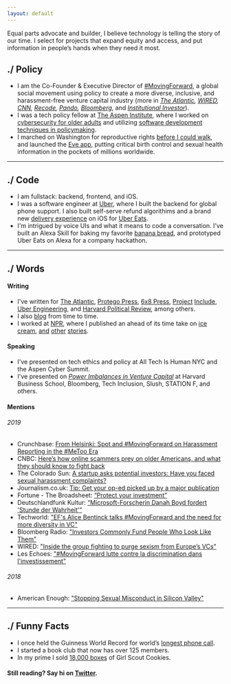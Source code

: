 ```yaml
---
layout: default
---
```


Equal parts advocate and builder, I believe technology is telling the story of our time. I select for projects that expand equity and access, and put information in people’s hands when they need it most.

## ./ Policy
*   I am the Co-Founder & Executive Director of [#MovingForward](https://wearemovingforward.github.io/), a global social movement using policy to create a more diverse, inclusive, and harassment-free venture capital industry (more in _[The Atlantic](https://www.theatlantic.com/ideas/archive/2019/09/change-harassment-silicon-valley-change-law/597373/), [WIRED](https://www.wired.co.uk/article/movingforward-sexism-vc-ellen-pao), [CNN](https://money.cnn.com/2018/03/08/technology/movingforward-tech-vc-harassment/index.html), [Recode](https://www.recode.net/2018/3/8/17094632/venture-capital-sexual-harassment-policies-moving-forward-directory), [Pando](https://pando.com/2018/03/08/beyond-metoo-new-initiative-movingforward-seeks-hold-newly-shaken-silicon-valley-accountable/), [Bloomberg](https://www.bloomberg.com/news/videos/2018-03-22/next-steps-for-movingforward-and-metoo-video)_, and _[Institutional Investor](https://www.institutionalinvestor.com/article/b17hndr10zmwwb/venture-capital-has-a-%E2%80%98metoo%E2%80%99-problem-have-investors-been-ignoring-it)_).
*   I was a tech policy fellow at [The Aspen Institute](https://aspentechpolicyhub.org), where I worked on [cybersecurity for older adults](https://www.cnbc.com/2019/11/23/new-research-pinpoints-how-elderly-people-are-targeted-in-online-scams.html?fbclid=IwAR0oNY5QvkxLxC1ojg7a3_TQYeKfrKwj9jpyNW4IAp58zYXvgDRRSmvSRQg) and utilizing [software development techniques in policymaking](https://www.aspentechpolicyhub.org/project/test-driven-development/).
*   I marched on Washington for reproductive rights [before I could walk](https://medium.com/@GlowHQ/the-womens-march-a-reflection-d7bb4049e5ee), and launched the [Eve app](https://glowing.com/eve), putting critical birth control and sexual health information in the pockets of millions worldwide.

* * *

## ./ Code
*   I am fullstack: backend, frontend, and iOS.
*   I was a software engineer at [Uber](https://www.uber.com/), where I built the backend for global phone support. I also built self-serve refund algorithims and a brand new [delivery experience](https://mashable.com/article/uber-eats-redesign-app-progress-tracking/#UOO8659wMaq1) on iOS for [Uber Eats](https://www.ubereats.com/en-US/). 
*   I'm intrigued by voice UIs and what it means to code a conversation. I've built an Alexa Skill for baking my favorite [banana bread](https://www.amazon.com/dp/B0769CBWM1/ref=sr_1_1?s=digital-skills&ie=UTF8&qid=1507656315&sr=1-1&keywords=chocolate+banana+bread+recipe), and prototyped Uber Eats on Alexa for a company hackathon.


* * *

## ./ Words

#### Writing
*   I've written for [The Atlantic](https://www.theatlantic.com/ideas/archive/2019/09/change-harassment-silicon-valley-change-law/597373/), [Protego Press](https://protegopress.com/applying-test-driven-development-to-technology-policy/), [6x8 Press](https://www.sixbyeightpress.com/co-development/), [Project](https://medium.com/projectinclude/guidelines-for-vcs-writing-discrimination-harassment-policies-397d0823900a) [Include](https://medium.com/projectinclude/guidelines-for-vcs-establishing-reporting-contacts-1d2cd51dc67c), [Uber Engineering](https://eng.uber.com/author/ginny-fahs/), and [Harvard Political Review](http://harvardpolitics.com/books-arts/sandbergs-social-movement-formula-leaning-in-for-leadership/), among others.
*   I also [blog](https://medium.com/@ginnyfahs) from time to time.
*   I worked at [NPR](https://www.npr.org/), where I published an ahead of its time take on [ice cream]((https://www.npr.org/sections/thesalt/2013/08/01/207859069/move-over-dippin-dots-five-futuristic-ice-creams)), [and](https://www.npr.org/sections/thetwo-way/2013/06/26/196024443/after-drifting-for-hours-on-arctic-ice-floe-20-tourists-are-safe) [other](https://www.npr.org/sections/thetwo-way/2013/06/20/193978665/u-s-army-to-scrap-7-billion-in-equipment-in-afghanistan) [stories](https://www.npr.org/templates/story/story.php?storyId=205548317).

#### Speaking
*   I've presented on tech ethics and policy at All Tech Is Human NYC and the Aspen Cyber Summit.
*   I've presented on _[Power Imbalances in Venture Capital](https://www.youtube.com/watch?v=-4rP8hG1TbY)_ at Harvard Business School, Bloomberg, Tech Inclusion, Slush, STATION F, and others.

#### Mentions
###### 2019
*   Crunchbase: [From Helsinki: Spot and #MovingForward on Harassment Reporting in the #MeToo Era](https://news.crunchbase.com/news/from-helsinki-spot-and-movingforward-on-harassment-reporting-in-the-metoo-era/)
*   CNBC: [Here’s how online scammers prey on older Americans, and what they should know to fight back](https://www.cnbc.com/2019/11/23/new-research-pinpoints-how-elderly-people-are-targeted-in-online-scams.html?fbclid=IwAR0oNY5QvkxLxC1ojg7a3_TQYeKfrKwj9jpyNW4IAp58zYXvgDRRSmvSRQg)
*   The Colorado Sun: [A startup asks potential investors: Have you faced sexual harassment complaints?](https://coloradosun.com/2019/10/23/to-ward-off-unsavory-investors-female-founders-of-denver-startup-always-ask-have-you-faced-sexual-harassment-complaints/)
*   Journalism.co.uk: [Tip: Get your op-ed picked up by a major publication](https://www.journalism.co.uk/tip-of-the-day/tip-get-your-op-ed-chosen-by-a-major-publication/s419/a745778/)
*   Fortune - The Broadsheet: [“Protect your investment”](https://fortune.com/2019/09/06/4-business-leaders-on-addressing-the-climate-crisis-the-broadsheet/)
*   Deutschlandfunk Kultur: [“Microsoft-Forscherin Danah Boyd fordert 'Stunde der Wahrheit'”](https://www.deutschlandfunkkultur.de/nach-epstein-affaere-am-mit-microsoft-forscherin-danah-boyd.1264.de.html?dram:article_id=459851)
*   Techworld: ["EF's Alice Bentinck talks #MovingForward and the need for more diversity in VC"](https://www.techworld.com/careers/efs-alice-bentinck-talks-movingforward-diversity-3698391/)
*   Bloomberg Radio: ["Investors Commonly Fund People Who Look Like Them"](https://www.bloomberg.com/news/audio/2019-04-04/investors-commonly-fund-people-who-look-like-them-radio)
*   WIRED: ["Inside the group fighting to purge sexism from Europe’s VCs"](https://www.wired.co.uk/article/movingforward-sexism-vc-ellen-pao)
*   Les Echoes: ["#MovingForward lutte contre la discrimination dans l'investissement"](https://business.lesechos.fr/entrepreneurs/financer-sa-creation/0600846192080-movingforward-se-lance-en-europe-pour-combattre-la-discrimination-dans-l-investissement-327610.php)

###### 2018 
*   American Enough: ["Stopping Sexual Misconduct in Silicon Valley"](https://americanenoughpodcast.com/2018/07/stopping-sexual-misconduct-in-silicon-valley-with-the-co-founders-of-movingforward/)

* * *

## ./ Funny Facts
*   I once held the Guinness World Record for world’s [longest phone call](https://www.thecrimson.com/article/2012/1/23/world-record-longest-phone-call/).
*   I started a book club that now has over 125 members.
*   In my prime I sold [18,000 boxes](https://www.ajc.com/news/photos/girl-scout-cookies-for-the-troops/ZPz9VUs5CMq82WBfa0fz2J/) of Girl Scout Cookies.



#### Still reading? Say hi on [Twitter](https://twitter.com/ginnyfahs).

